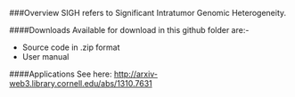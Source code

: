 ###Overview
SIGH refers to Significant Intratumor Genomic Heterogeneity.

####Downloads
Available for download in this github folder are:-
- Source code in .zip format
- User manual

####Applications
See here: http://arxiv-web3.library.cornell.edu/abs/1310.7631 
 

